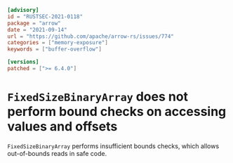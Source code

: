 ```toml
[advisory]
id = "RUSTSEC-2021-0118"
package = "arrow"
date = "2021-09-14"
url = "https://github.com/apache/arrow-rs/issues/774"
categories = ["memory-exposure"]
keywords = ["buffer-overflow"]

[versions]
patched = [">= 6.4.0"]
```

# `FixedSizeBinaryArray` does not perform bound checks on accessing values and offsets

`FixedSizeBinaryArray` performs insufficient bounds checks, which allows out-of-bounds reads in safe code.
